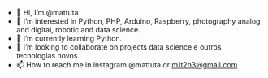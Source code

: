 - 👋 Hi, I’m @mattuta
- 👀 I’m interested in Python, PHP, Arduino, Raspberry, photography analog and digital, robotic and data science.
- 🌱 I’m currently learning Python.
- 💞️ I’m looking to collaborate on projects data science e outros tecnologias novos.
- 📫 How to reach me in instagram @mattuta or m1t2h3@gmail.com

<!---
mattuta/mattuta is a ✨ special ✨ repository because its `README.md` (this file) appears on your GitHub profile.
You can click the Preview link to take a look at your changes.
--->
